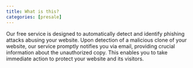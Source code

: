 ```yaml
---
title: What is this?
categories: [presale]
---
```


Our free service is designed to automatically detect and identify phishing attacks abusing your website. Upon detection of a malicious clone of your website, our service promptly notifies you via email, providing crucial information about the unauthorized copy. This enables you to take immediate action to protect your website and its visitors.
